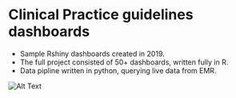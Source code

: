 # Clinical Practice guidelines dashboards

+ Sample Rshiny dashboards created in 2019.
+ The full project consisted of 50+ dashboards, written fully in R.
+ Data pipline written in python, querying live data from EMR. 


![Alt Text](Animation7.gif)
